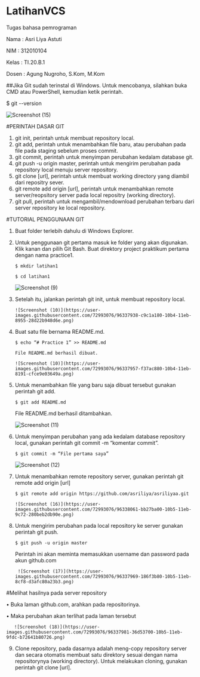 # LatihanVCS
Tugas bahasa pemrograman

Nama    : Asri Liya Astuti

NIM     : 312010104

Kelas   : TI.20.B.1

Dosen   : Agung Nugroho, S.Kom, M.Kom


##Jika Git sudah terinstal di Windows. Untuk mencobanya, silahkan buka CMD atau PowerShell, kemudian ketik perintah.

  $ git --version
  
 ![Screenshot (15)](https://user-images.githubusercontent.com/72993076/96336627-5ebf9d00-10ab-11eb-92d8-97ddf7e1dabe.png)

	
        	



#PERINTAH DASAR GIT

1.	git init, perintah untuk membuat repository local.
2.	git add, perintah untuk menambahkan file baru, atau perubahan pada file pada staging sebelum proses commit.
3.	git commit, perintah untuk menyimpan perubahan kedalam database git.
4.	git push -u origin master, perintah untuk mengirim perubahan pada repository local menuju server repository.
5.	git clone [url], perintah untuk membuat working directory yang diambil dari repositry sever.
6.	git remote add origin [url], perintah untuk menambahkan remote server/reopsitory server pada local repositry (working directory).
7.	git pull, perintah untuk mengambil/mendownload perubahan terbaru dari server repository ke local repository.
	


#TUTORIAL PENGGUNAAN GIT

1.	Buat folder terlebih dahulu di Windows Explorer.
2.	Untuk penggunaan git pertama masuk ke folder yang akan digunakan. Klik kanan dan pilih Git Bash.
Buat direktory project praktikum pertama dengan nama practice1. 

        $ mkdir latihan1 

        $ cd latihan1
	
	![Screenshot (9)](https://user-images.githubusercontent.com/72993076/96337430-5c604180-10b1-11eb-948f-677d1c0c20aa.png)

             
3.	Setelah itu, jalankan perintah git init, untuk membuat repository local.

        ![Screenshot (10)](https://user-images.githubusercontent.com/72993076/96337938-c9c1a180-10b4-11eb-8955-28d22b948d6e.png)

             
4.	Buat satu file bernama README.md.

        $ echo “# Practice 1” >> README.md

        File README.md berhasil dibuat.
	
        ![Screenshot (10)](https://user-images.githubusercontent.com/72993076/96337957-f37ac880-10b4-11eb-8191-cfce9e03649a.png)

             
5.	Untuk menambahkan file yang baru saja dibuat tersebut gunakan perintah git add.

        $ git add README.md

	File README.md berhasil ditambahkan.
	
       ![Screenshot (11)](https://user-images.githubusercontent.com/72993076/96338013-79970f00-10b5-11eb-9c33-7d20838d0af6.png)
             
6.	Untuk menyimpan perubahan yang ada kedalam database repository local, gunakan perintah 
git commit -m “komentar commit”.

        $ git commit -m “File pertama saya”
	
	![Screenshot (12)](https://user-images.githubusercontent.com/72993076/96337614-9d0c8a80-10b2-11eb-974e-0ab9998d350d.png)
	
	


7.	Untuk menambahkan remote repository server, gunakan perintah git remote add origin [url]

        $ git remote add origin https://github.com/asriliya/asriliyaa.git
	
        ![Screenshot (16)](https://user-images.githubusercontent.com/72993076/96338061-bb27ba00-10b5-11eb-9c72-280beb2db90e.png)
        

	

8.	Untuk mengirim perubahan pada local repository ke server gunakan perintah git push.

        $ git push -u origin master

	Perintah ini akan meminta memasukkan username dan password pada akun github.com
	
         ![Screenshot (17)](https://user-images.githubusercontent.com/72993076/96337969-186f3b80-10b5-11eb-8cf8-d3afc80a23b3.png)
	 
	 
 #Melihat hasilnya pada server repository
 
•	Buka laman github.com, arahkan pada repositorinya.

•	Maka perubahan akan terlihat pada laman tersebut

       ![Screenshot (18)](https://user-images.githubusercontent.com/72993076/96337981-36d53700-10b5-11eb-9fdc-b72641b80726.png)

 

9.	Clone repository, pada dasarnya adalah meng-copy repository server dan secara otomatis membuat satu direktory sesuai dengan nama repositorynya (working directory).
Untuk melakukan cloning, gunakan perintah git clone [url].

